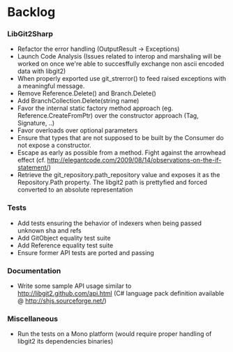 # Backlog

### LibGit2Sharp

 - Refactor the error handling (OutputResult -> Exceptions)
 - Launch Code Analysis (Issues related to interop and marshaling will be worked on once we're able to succesffully exchange non ascii encoded data with libgit2)
 - When properly exported use git_strerror() to feed raised exceptions with a meaningful message.
 - Remove Reference.Delete() and Branch.Delete()
 - Add BranchCollection.Delete(string name)
 - Favor the internal static factory method approach (eg. Reference.CreateFromPtr) over the constructor approach (Tag, Signature, ..)
 - Favor overloads over optional parameters
 - Ensure that types that are not supposed to be built by the Consumer do not expose a constructor.
 - Escape as early as possible from a method. Fight against the arrowhead effect (cf. http://elegantcode.com/2009/08/14/observations-on-the-if-statement/)
 - Retrieve the git_repository.path_repository value and exposes it as the Repository.Path property. The libgit2 path is prettyfied and forced converted to an absolute representation

### Tests

 - Add tests ensuring the behavior of indexers when being passed unknown sha and refs
 - Add GitObject equality test suite
 - Add Reference equality test suite
 - Ensure former API tests are ported and passing

### Documentation

 - Write some sample API usage similar to http://libgit2.github.com/api.html (C# language pack definition available @ http://shjs.sourceforge.net/)
 
### Miscellaneous

 - Run the tests on a Mono platform (would require proper handling of libgit2 its dependencies binaries)
 